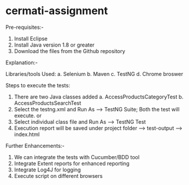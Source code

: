 # cermati-assignment

Pre-requisites:-
1. Install Eclipse
2. Install Java version 1.8 or greater
3. Download the files from the Github repository

Explanation:-

Libraries/tools Used:
a. Selenium
b. Maven
c. TestNG
d. Chrome broswer

Steps to execute the tests:
1. There are two Java classes added a. AccessProductsCategoryTest b. AccessProductsSearchTest
2. Select the testng.xml and Run As --> TestNG Suite; Both the test will execute.
or
3. Select individual class file and Run As --> TestNG Test
4. Execution report will be saved under project folder --> test-output --> index.html

Further Enhancements:-
1. We can integrate the tests with Cucumber/BDD tool
2. Integrate Extent reports for enhanced reporting
3. Integrate Log4J for logging
4. Execute script on different browsers

